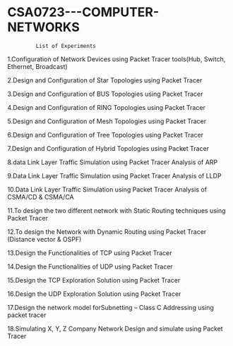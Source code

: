# CSA0723---COMPUTER-NETWORKS
      
             List of Experiments

   1.Configuration of Network Devices using Packet Tracer  tools(Hub, Switch, Ethernet, Broadcast)
   
   2.Design and Configuration of  Star Topologies using Packet Tracer 
   
   3.Design and Configuration of BUS Topologies using Packet Tracer 
   
   4.Design and Configuration of  RING Topologies using Packet Tracer 
  
   5.Design and Configuration of Mesh Topologies using Packet Tracer
   
   6.Design and Configuration of Tree Topologies using Packet Tracer
   
   7.Design and Configuration of Hybrid Topologies using Packet Tracer
 
   8.data Link Layer Traffic Simulation using Packet Tracer Analysis of ARP 
   
   9.Data Link Layer Traffic Simulation using Packet Tracer Analysis of LLDP
   
   10.Data Link Layer Traffic Simulation using Packet Tracer Analysis of CSMA/CD & CSMA/CA

   11.To design the two different network with Static Routing techniques using Packet Tracer
   
   12.To design the Network with Dynamic Routing using Packet Tracer (Distance vector & OSPF)
   
   13.Design the Functionalities of TCP using Packet Tracer
   
   14.Design the Functionalities of  UDP using Packet Tracer
   
   15.Design the TCP Exploration Solution using Packet Tracer
   
   16.Design the UDP Exploration Solution using Packet Tracer
   
   17.Design the network model forSubnetting – Class C Addressing using packet tracer
   
   18.Simulating X, Y, Z Company Network Design and simulate using Packet Tracer
